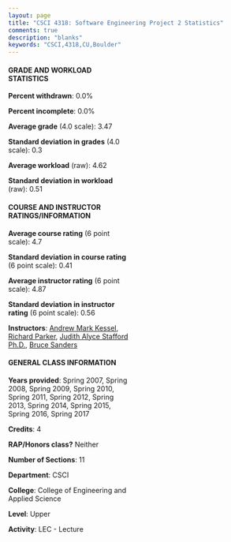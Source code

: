 ```yaml
---
layout: page
title: "CSCI 4318: Software Engineering Project 2 Statistics"
comments: true
description: "blanks"
keywords: "CSCI,4318,CU,Boulder"
---
```

<head>
<script src="https://ajax.googleapis.com/ajax/libs/jquery/2.1.3/jquery.min.js"></script>
<script src="https://dl.dropboxusercontent.com/s/pc42nxpaw1ea4o9/highcharts.js?dl=0"></script>
<!-- <script src="../assets/js/highcharts.js"></script> -->
<style type="text/css">@font-face {
	font-family: "Bebas Neue";
	src: url(https://www.filehosting.org/file/details/544349/BebasNeue Regular.otf) format("opentype");
	}
	h1.Bebas { 
		font-family: "Bebas Neue", Verdana, Tahoma;
	}
</style>
</head>
<body>
	<div id="container" style="float: right; width: 45%; height: 88%; margin-left: 2.5%; margin-right: 2.5%;"></div>
	<script language="JavaScript">
		$(document).ready(function() {
		var chart = {type: 'column'};
		var title = {text: 'Grade Distribution'};
		var xAxis = {categories: ['A','B','C','D','F'],crosshair: true};
		var yAxis = {min: 0,title: {text: 'Percentage'}};
		var tooltip = {headerFormat: '<center><b><span style="font-size:20px">{point.key}</span></b></center>',
		               pointFormat: '<td style="padding:0"><b>{point.y:.1f}%</b></td>',
		               footerFormat: '</table>',shared: true,useHTML: true};
		var plotOptions = {column: {pointPadding: 0.0,borderWidth: 0}};  
		var credits = {enabled: false};var series= [{name: 'Percent',data: [64.42,22.83,9.36,3.24,0.15,]}];
		var json = {};
		json.chart = chart;
		json.title = title;
		json.tooltip = tooltip;
		json.xAxis = xAxis;
		json.yAxis = yAxis;  
		json.series = series;
		json.plotOptions = plotOptions;  
		json.credits = credits;
		$('#container').highcharts(json);
	});
	</script>
</body>
			   
#### GRADE AND WORKLOAD STATISTICS

**Percent withdrawn**: 0.0%

**Percent incomplete**: 0.0%

**Average grade** (4.0 scale): 3.47

**Standard deviation in grades** (4.0 scale): 0.3

**Average workload** (raw): 4.62

**Standard deviation in workload** (raw): 0.51

#### COURSE AND INSTRUCTOR RATINGS/INFORMATION

**Average course rating** (6 point scale): 4.7

**Standard deviation in course rating** (6 point scale): 0.41

**Average instructor rating** (6 point scale): 4.87

**Standard deviation in instructor rating** (6 point scale): 0.56

**Instructors**: <a href='../../instructors/Andrew_Mark_Kessel'>Andrew Mark Kessel</a>, <a href='../../instructors/Richard_Parker'>Richard Parker</a>, <a href='../../instructors/Judith_Alyce_Stafford_Ph.D.'>Judith Alyce Stafford Ph.D.</a>, <a href='../../instructors/Bruce_Sanders'>Bruce Sanders</a>

#### GENERAL CLASS INFORMATION

**Years provided**: Spring 2007, Spring 2008, Spring 2009, Spring 2010, Spring 2011, Spring 2012, Spring 2013, Spring 2014, Spring 2015, Spring 2016, Spring 2017

**Credits**: 4

**RAP/Honors class?** Neither

**Number of Sections**: 11

**Department**: CSCI

**College**: College of Engineering and Applied Science

**Level**: Upper

**Activity**: LEC - Lecture
